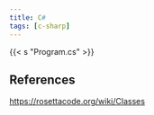```yaml
---
title: C#
tags: [c-sharp]
---
```


{{< s "Program.cs" >}}

## References

<https://rosettacode.org/wiki/Classes>
